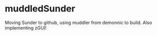 # muddledSunder
Moving Sunder to github, using muddler from demonnic to build. Also implementing zGUI!